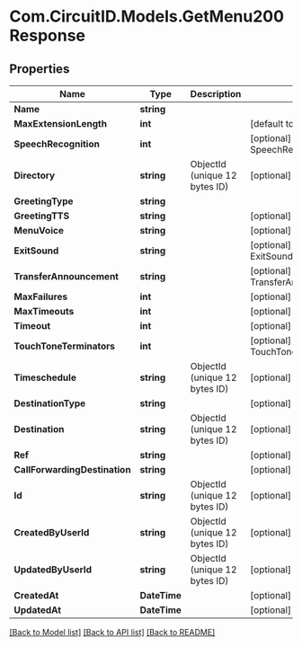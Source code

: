 
# Com.CircuitID.Models.GetMenu200Response

## Properties

Name | Type | Description | Notes
------------ | ------------- | ------------- | -------------
**Name** | **string** |  | 
**MaxExtensionLength** | **int** |  | [default to 4]
**SpeechRecognition** | **int** |  | [optional] [default to SpeechRecognitionEnum.NUMBER_0]
**Directory** | **string** | ObjectId (unique 12 bytes ID) | [optional] 
**GreetingType** | **string** |  | 
**GreetingTTS** | **string** |  | [optional] 
**MenuVoice** | **string** |  | [optional] 
**ExitSound** | **string** |  | [optional] [default to ExitSoundEnum.Default]
**TransferAnnouncement** | **string** |  | [optional] [default to TransferAnnouncementEnum.Default]
**MaxFailures** | **int** |  | [optional] [default to 3]
**MaxTimeouts** | **int** |  | [optional] [default to 3]
**Timeout** | **int** |  | [optional] [default to 10]
**TouchToneTerminators** | **int** |  | [optional] [default to TouchToneTerminatorsEnum.NUMBER_1]
**Timeschedule** | **string** | ObjectId (unique 12 bytes ID) | [optional] 
**DestinationType** | **string** |  | [optional] 
**Destination** | **string** | ObjectId (unique 12 bytes ID) | [optional] 
**Ref** | **string** |  | [optional] 
**CallForwardingDestination** | **string** |  | [optional] 
**Id** | **string** | ObjectId (unique 12 bytes ID) | [optional] 
**CreatedByUserId** | **string** | ObjectId (unique 12 bytes ID) | [optional] 
**UpdatedByUserId** | **string** | ObjectId (unique 12 bytes ID) | [optional] 
**CreatedAt** | **DateTime** |  | [optional] 
**UpdatedAt** | **DateTime** |  | [optional] 

[[Back to Model list]](../README.md#documentation-for-models)
[[Back to API list]](../README.md#documentation-for-api-endpoints)
[[Back to README]](../README.md)

